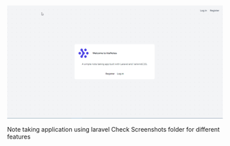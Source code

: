 <p align="center"><a href="#" target="_blank"><img src="https://github.com/elmursi/LaraNotes/blob/main/screenshots/2024-01-17%2010_02_57-.png" width="800" alt="Laravel Logo"></a></p>



<p>
    Note taking application using laravel
    Check Screenshots folder for different features
</p>
